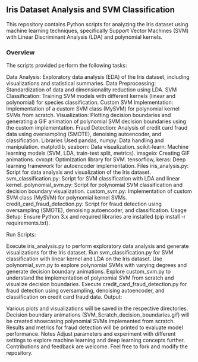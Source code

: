 ## Iris Dataset Analysis and SVM Classification
This repository contains Python scripts for analyzing the Iris dataset using machine learning techniques, specifically Support Vector Machines (SVM) with Linear Discriminant Analysis (LDA) and polynomial kernels.

### Overview
The scripts provided perform the following tasks:

Data Analysis: Exploratory data analysis (EDA) of the Iris dataset, including visualizations and statistical summaries.
Data Preprocessing: Standardization of data and dimensionality reduction using LDA.
SVM Classification: Training SVM models with different kernels (linear and polynomial) for species classification.
Custom SVM Implementation: Implementation of a custom SVM class (MySVM) for polynomial kernel SVMs from scratch.
Visualization: Plotting decision boundaries and generating a GIF animation of polynomial SVM decision boundaries using the custom implementation.
Fraud Detection: Analysis of credit card fraud data using oversampling (SMOTE), denoising autoencoder, and classification.
Libraries Used
pandas, numpy: Data handling and manipulation.
matplotlib, seaborn: Data visualization.
scikit-learn: Machine learning models (SVM, LDA, train-test split, metrics).
imageio: Creating GIF animations.
cvxopt: Optimization library for SVM.
tensorflow, keras: Deep learning framework for autoencoder implementation.
Files
iris_analysis.py: Script for data analysis and visualization of the Iris dataset.
svm_classification.py: Script for SVM classification with LDA and linear kernel.
polynomial_svm.py: Script for polynomial SVM classification and decision boundary visualization.
custom_svm.py: Implementation of custom SVM class (MySVM) for polynomial kernel SVMs.
credit_card_fraud_detection.py: Script for fraud detection using oversampling (SMOTE), denoising autoencoder, and classification.
Usage
Setup: Ensure Python 3.x and required libraries are installed (pip install -r requirements.txt).

Run Scripts:

Execute iris_analysis.py to perform exploratory data analysis and generate visualizations for the Iris dataset.
Run svm_classification.py for SVM classification with linear kernel and LDA on the Iris dataset.
Use polynomial_svm.py to explore polynomial SVMs with varying degrees and generate decision boundary animations.
Explore custom_svm.py to understand the implementation of polynomial SVM from scratch and visualize decision boundaries.
Execute credit_card_fraud_detection.py for fraud detection using oversampling, denoising autoencoder, and classification on credit card fraud data.
Output:

Various plots and visualizations will be saved in the respective directories.
Decision boundary animations (SVM_Scratch_decision_boundaries.gif) will be created showcasing polynomial SVMs implemented from scratch.
Results and metrics for fraud detection will be printed to evaluate model performance.
Notes
Adjust parameters and experiment with different settings to explore machine learning and deep learning concepts further.
Contributions and feedback are welcome. Feel free to fork and modify the repository.
